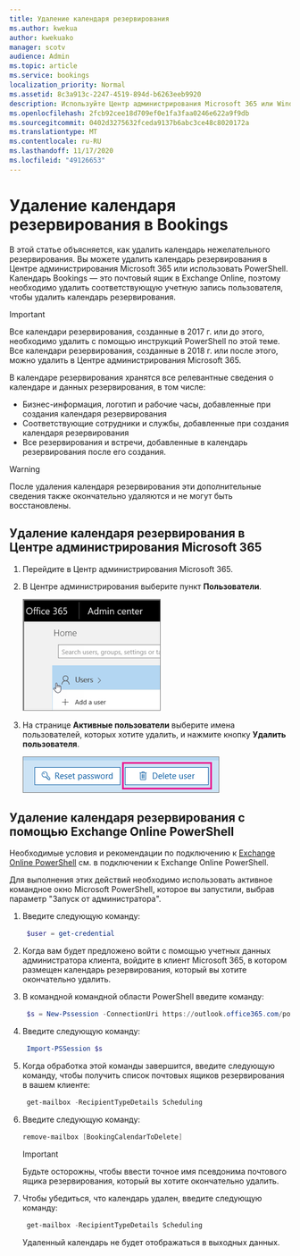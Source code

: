 ```yaml
---
title: Удаление календаря резервирования
ms.author: kwekua
author: kwekuako
manager: scotv
audience: Admin
ms.topic: article
ms.service: bookings
localization_priority: Normal
ms.assetid: 8c3a913c-2247-4519-894d-b6263eeb9920
description: Используйте Центр администрирования Microsoft 365 или Windows PowerShell для удаления календарей Bookings.
ms.openlocfilehash: 2fcb92cee18d709ef0e1fa3faa0246e622a9f9db
ms.sourcegitcommit: 0402d3275632fceda9137b6abc3ce48c8020172a
ms.translationtype: MT
ms.contentlocale: ru-RU
ms.lasthandoff: 11/17/2020
ms.locfileid: "49126653"
---
```

# <a name="delete-a-booking-calendar-in-bookings"></a>Удаление календаря резервирования в Bookings

В этой статье объясняется, как удалить календарь нежелательного резервирования. Вы можете удалить календарь резервирования в Центре администрирования Microsoft 365 или использовать PowerShell. Календарь Bookings — это почтовый ящик в Exchange Online, поэтому необходимо удалить соответствующую учетную запись пользователя, чтобы удалить календарь резервирования.

> [!IMPORTANT]
> Все календари резервирования, созданные в 2017 г. или до этого, необходимо удалить с помощью инструкций PowerShell по этой теме. Все календари резервирования, созданные в 2018 г. или после этого, можно удалить в Центре администрирования Microsoft 365.

В календаре резервирования хранятся все релевантные сведения о календаре и данных резервирования, в том числе:

- Бизнес-информация, логотип и рабочие часы, добавленные при создания календаря резервирования
- Соответствующие сотрудники и службы, добавленные при создания календаря резервирования
- Все резервирования и встречи, добавленные в календарь резервирования после его создания.

> [!WARNING]
> После удаления календаря резервирования эти дополнительные сведения также окончательно удаляются и не могут быть восстановлены.

## <a name="delete-a-booking-calendar-in-the-microsoft-365-admin-center"></a>Удаление календаря резервирования в Центре администрирования Microsoft 365

1. Перейдите в Центр администрирования Microsoft 365.

1. В Центре администрирования выберите пункт **Пользователи**.

   ![Изображение пользовательского интерфейса пользователей в Центре администрирования Microsoft 365](../media/bookings-admin-center-users.png)

1. На странице **Активные пользователи** выберите имена пользователей, которых хотите удалить, и нажмите кнопку **Удалить пользователя**.

   ![Изображение удаления пользовательского интерфейса пользователя в Центре администрирования Microsoft 365](../media/bookings-delete-user.png)

## <a name="delete-a-booking-calendar-using-exchange-online-powershell"></a>Удаление календаря резервирования с помощью Exchange Online PowerShell

Необходимые условия и рекомендации по подключению к [Exchange Online PowerShell](https://docs.microsoft.com/powershell/exchange/exchange-online-powershell-v2?view=exchange-ps) см. в подключении к Exchange Online PowerShell.

Для выполнения этих действий необходимо использовать активное командное окно Microsoft PowerShell, которое вы запустили, выбрав параметр "Запуск от администратора".

1. Введите следующую команду:

   ```PowerShell
    $user = get-credential
   ```

1. Когда вам будет предложено войти с помощью учетных данных администратора клиента, войдите в клиент Microsoft 365, в котором размещен календарь резервирования, который вы хотите окончательно удалить.

1. В командной командной области PowerShell введите команду:

   ```PowerShell
    $s = New-Pssession -ConnectionUri https://outlook.office365.com/powershell-liveid -Credential $user -Authentication basic -AllowRedirection -ConfigurationName Microsoft.Exchange
   ```

1. Введите следующую команду:

   ```PowerShell
    Import-PSSession $s
   ```

1. Когда обработка этой команды завершится, введите следующую команду, чтобы получить список почтовых ящиков резервирования в вашем клиенте:

   ```PowerShell
    get-mailbox -RecipientTypeDetails Scheduling
   ```

1. Введите следующую команду:

   ```PowerShell
   remove-mailbox [BookingCalendarToDelete]
   ```

   > [!IMPORTANT]
   > Будьте осторожны, чтобы ввести точное имя псевдонима почтового ящика резервирования, который вы хотите окончательно удалить.

1. Чтобы убедиться, что календарь удален, введите следующую команду:

   ```PowerShell
    get-mailbox -RecipientTypeDetails Scheduling
   ```

   Удаленный календарь не будет отображаться в выходных данных.

